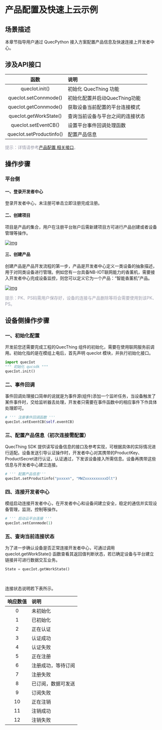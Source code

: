 # 产品配置及快速上云示例
## __场景描述__
本章节指导用户通过 QuecPython 接入方案配置产品信息及快速连接上开发者中心。

## __涉及API接口__

| 函数 | 说明  |
|:--------:| :-------------|
|quecIot.init()|初始化 QuecThing 功能 |
|quecIot.setConnmode()|初始化配置并启动QuecThing功能 |
|quecIot.getConnmode()|获取设备当前配置的平台连接模式 |
|quecIot.getWorkState()|查询当前设备与平台之间的连接状态 |
|quecIot.setEventCB() |设置平台事件回调处理函数 |
|quecIot.setProductinfo()|配置产品信息 |


<font color=#999AAA >提示：详情请参考[产品配置 相关接口](/deviceDevelop/nb/QuecPython/api/nb-quecpython-api-02.md)。</font>

## __操作步骤__
### __平台侧__
#### __一、登录开发者中心__
登录<a :href="toDevelopCenter()" target="_blank">开发者中心</a>，未注册可单击<a :href="toDevelopCenter('registerType')" target="_blank">立即注册</a>完成注册。
#### __二、创建项目__
项目是产品的集合，用户在注册平台账户后需新建项目方可进行产品创建或者设备管理等操作。

<a data-fancybox title="img" href="/deviceDevelop/nb/QuecPython/resource/Connect_cloud/Example-01.png">![img](/deviceDevelop/nb/QuecPython/resource/Connect_cloud/Example-01.png)</a>

#### __三、创建产品__
创建产品是产品开发流程的第一步，产品是开发者中心定义一类设备的抽象描述，用于对同类设备进行管理。例如您有一台具备NB-IOT联网能力的香薰机，需要接入开发者中心完成设备监控，则您可以定义它为一个产品：“智能香薰机”产品。

<a data-fancybox title="img" href="/deviceDevelop/nb/QuecPython/resource/Connect_cloud/Example-02.png">![img](/deviceDevelop/nb/QuecPython/resource/Connect_cloud/Example-02.png)</a>

<font color=#999AAA >提示：PK、PS码需用户保存好，设备的连接与产品删除等将会需要使用到该PK、PS。</font>

## __设备侧操作步骤__
### __一、初始化配置__
开发前您还需要完成工程的QuecThing 组件的初始化，需要在使用联网服务前调用。初始化指的是在模组上电后，首先声明 quecIot 模块，并执行初始化接口。
```py
import quecIot
""" 初始化 qucsdk """
quecIot.init()
```
### __二、事件回调__

事件回调处理接口简单的说就是为事件源(组件)添加一个监听任务，当设备触发了某件事件时，交给监听器去处理，开发者只需要在事件函数中的相应事件下作具体处理即可。

```py
# ''' 注册事件回调函数 '''
quecIot.setEventCB(self.eventCB)
```
### __三、配置产品信息（初次连接需配置）__

QuecThing SDK 提供读写设备信息的接口及参考实现，可根据具体的实际情况进行适配。设备发送引导认证操作时，开发者中心对其携带的ProductKey、ProductSecret进行认证，认证通过，下发该设备接入所需信息。设备再携带这些信息与开发者中心建立连接。
```py
# ''' 配置产品信息'''
quecIot.setProductinfo("pxxxxn", "MWZxxxxxxxxxxDlt")
```


### __四、连接开发者中心__
模组启动连接开发者中心，在开发者中心和设备间建立安全，稳定的通信并实现设备管理，监测，控制等操作。
```py
# ''' 启动云平台连接 '''
quecIot.setConnmode(1)
```

### __五、查询当前连接状态__

为了进一步确认设备是否正常连接开发者中心，可通过调用 quecIot.getWorkState() 函数查看其返回值判断状态，若已确定设备与平台建立链接并可进行数据交互业务。

```py
State = quecIot.getWorkState()
```

<br>

连接状态说明若下表所示。

| 响应数值 | 说明   |
|:--------:| :-----------|
|0| 未初始化|
|1| 已初始化|
|2| 正在认证|
|3| 认证成功|
|4| 认证失败|
|5| 正在注册|
|6| 注册成功，等待订阅|
|7| 注册失败|
|8| 已订阅，数据可发送|
|9| 订阅失败|
|10| 正在注销|
|11|  注销成功|
|12|  注销失败|

      

 
